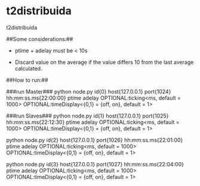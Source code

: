 # t2distribuida
t2distribuida

##Some considerations:##

- ptime + adelay must be < 10s

- Discard value on the average if the value differs 10 from the last average calculated.

##How to run:##

###run Master###
python node.py id{0} host{127.0.0.1} port{1024} hh:mm:ss.ms{22:00:00} ptime<ms> adelay<ms> OPTIONAL:ticking<ms, default = 1000> OPTIONAL:timeDisplay<{0,1} = {off, on}, default = 1>

###run Slaves###
python node.py id{1} host{127.0.0.1} port{1025} hh:mm:ss.ms{22:12:30} ptime<ms> adelay<ms> OPTIONAL:ticking<ms, default = 1000> OPTIONAL:timeDisplay<{0,1} = {off, on}, default = 1>

python node.py id{2} host{127.0.0.1} port{1026} hh:mm:ss.ms{22:01:00} ptime<ms> adelay<ms> OPTIONAL:ticking<ms, default = 1000> OPTIONAL:timeDisplay<{0,1} = {off, on}, default = 1>

python node.py id{3} host{127.0.0.1} port{1027} hh:mm:ss.ms{22:04:00} ptime<ms> adelay<ms> OPTIONAL:ticking<ms, default = 1000> OPTIONAL:timeDisplay<{0,1} = {off, on}, default = 1>